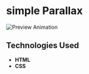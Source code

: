 # simple Parallax
![Preview Animation](https://github.com/akoval29/simpleParallax/blob/main/assets/preview.gif)
## Technologies Used
- **HTML**
- **CSS** 
